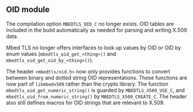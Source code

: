 ## OID module

The compilation option `MBEDTLS_OID_C` no longer exists. OID tables are included in the build automatically as needed for parsing and writing X.509 data.

Mbed TLS no longer offers interfaces to look up values by OID or OID by enum values (`mbedtls_oid_get_<thing>()` and `mbedtls_oid_get_oid_by_<thing>()`).

The header `<mbedtls/oid.h>` now only provides functions to convert between binary and dotted string OID representations. These functions are now part of `libmbedx509` rather than the crypto library. The function `mbedtls_oid_get_numeric_string()` is guarded by `MBEDTLS_X509_USE_C`, and `mbedtls_oid_from_numeric_string()` by `MBEDTLS_X509_CREATE_C`. The header also still defines macros for OID strings that are relevant to X.509.
